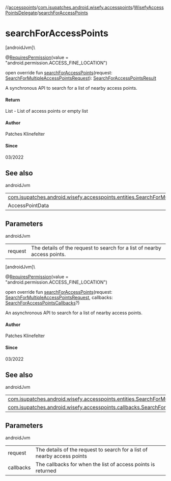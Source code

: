 //[accesspoints](../../../index.md)/[com.isupatches.android.wisefy.accesspoints](../index.md)/[WisefyAccessPointsDelegate](index.md)/[searchForAccessPoints](search-for-access-points.md)

# searchForAccessPoints

[androidJvm]\

@[RequiresPermission](https://developer.android.com/reference/kotlin/androidx/annotation/RequiresPermission.html)(value = &quot;android.permission.ACCESS_FINE_LOCATION&quot;)

open override fun [searchForAccessPoints](search-for-access-points.md)(request: [SearchForMultipleAccessPointsRequest](../../com.isupatches.android.wisefy.accesspoints.entities/-search-for-multiple-access-points-request/index.md)): [SearchForAccessPointsResult](../../com.isupatches.android.wisefy.accesspoints.entities/-search-for-access-points-result/index.md)

A synchronous API to search for a list of nearby access points.

#### Return

List<AccessPointData> - List of access points or empty list

#### Author

Patches Klinefelter

#### Since

03/2022

## See also

androidJvm

| | |
|---|---|
| [com.isupatches.android.wisefy.accesspoints.entities.SearchForMultipleAccessPointsRequest](../../com.isupatches.android.wisefy.accesspoints.entities/-search-for-multiple-access-points-request/index.md) |  |
| AccessPointData |  |

## Parameters

androidJvm

| | |
|---|---|
| request | The details of the request to search for a list of nearby access points. |

[androidJvm]\

@[RequiresPermission](https://developer.android.com/reference/kotlin/androidx/annotation/RequiresPermission.html)(value = &quot;android.permission.ACCESS_FINE_LOCATION&quot;)

open override fun [searchForAccessPoints](search-for-access-points.md)(request: [SearchForMultipleAccessPointsRequest](../../com.isupatches.android.wisefy.accesspoints.entities/-search-for-multiple-access-points-request/index.md), callbacks: [SearchForAccessPointsCallbacks](../../com.isupatches.android.wisefy.accesspoints.callbacks/-search-for-access-points-callbacks/index.md)?)

An asynchronous API to search for a list of nearby access points.

#### Author

Patches Klinefelter

#### Since

03/2022

## See also

androidJvm

| | |
|---|---|
| [com.isupatches.android.wisefy.accesspoints.entities.SearchForMultipleAccessPointsRequest](../../com.isupatches.android.wisefy.accesspoints.entities/-search-for-multiple-access-points-request/index.md) |  |
| [com.isupatches.android.wisefy.accesspoints.callbacks.SearchForAccessPointsCallbacks](../../com.isupatches.android.wisefy.accesspoints.callbacks/-search-for-access-points-callbacks/index.md) |  |

## Parameters

androidJvm

| | |
|---|---|
| request | The details of the request to search for a list of nearby access points |
| callbacks | The callbacks for when the list of access points is returned |
